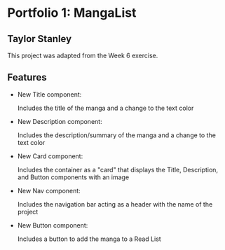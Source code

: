 # Portfolio 1: MangaList
## Taylor Stanley
This project was adapted from the Week 6 exercise.

## Features

- New Title component:

    Includes the title of the manga and a change to the text color

- New Description component:

    Includes the description/summary of the manga and a change to the text color

- New Card component:
    
    Includes the container as a "card" that displays the Title, Description, and Button components with an image

- New Nav component:
    
    Includes the navigation bar acting as a header with the name of the project

- New Button component:
    
    Includes a button to add the manga to a Read List